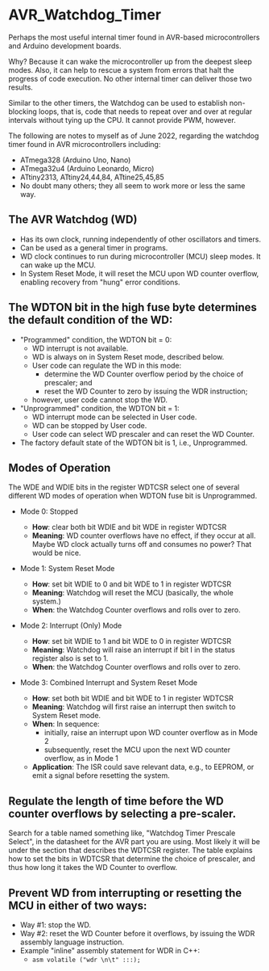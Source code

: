 # AVR_Watchdog_Timer
Perhaps the most useful internal timer found in AVR-based microcontrollers and Arduino development boards.

Why? Because it can wake the microcontroller up from the deepest sleep modes. Also, it can help to rescue a system from errors that halt the progress of code execution. No other internal timer can deliver those two results. 

Similar to the other timers, the Watchdog can be used to establish non-blocking loops, that is, code that needs to repeat over and over at regular intervals without tying up the CPU. It cannot provide PWM, however.

The following are notes to myself as of June 2022, regarding the watchdog timer found in AVR microcontrollers including:
* ATmega328 (Arduino Uno, Nano)
* ATmega32u4 (Arduino Leonardo, Micro)
* ATtiny2313, ATtiny24,44,84, ATtine25,45,85
* No doubt many others; they all seem to work more or less the same way.

## The AVR Watchdog (WD)

* Has its own clock, running independently of other oscillators and timers.
* Can be used as a general timer in programs.
* WD clock continues to run during microcontroller (MCU) sleep modes. It can wake up the MCU.
* In System Reset Mode, it will reset the MCU upon WD counter overflow, enabling recovery from "hung" error conditions.

## The WDTON bit in the high fuse byte determines the default condition of the WD:

* "Programmed" condition, the WDTON bit = 0:
  * WD interrupt is not available.
  * WD is always on in System Reset mode, described below.
  * User code can regulate the WD in this mode:
    * determine the WD Counter overflow period by the choice of prescaler; and
    * reset the WD Counter to zero by issuing the WDR instruction; 
  * however, user code cannot stop the WD.
* "Unprogrammed" condition, the WDTON bit = 1:
  * WD interrupt mode can be selected in User code.
  * WD can be stopped by User code. 
  * User code can select WD prescaler and can reset the WD Counter. 
* The factory default state of the WDTON bit is 1, i.e., Unprogrammed.

## Modes of Operation
The WDE and WDIE bits in the register WDTCSR select one of several different WD modes of operation when WDTON fuse bit is Unprogrammed.

* Mode 0: Stopped
  * **How**: clear both bit WDIE and bit WDE in register WDTCSR
  * **Meaning**: WD counter overflows have no effect, if they occur at all. Maybe WD clock actually turns off and consumes no power? That would be nice.

* Mode 1: System Reset Mode
  * **How**: set bit WDIE to 0 and bit WDE to 1 in register WDTCSR
  * **Meaning**: Watchdog will reset the MCU (basically, the whole system.)
  * **When**: the Watchdog Counter overflows and rolls over to zero.

* Mode 2: Interrupt (Only) Mode
  * **How**: set bit WDIE to 1 and bit WDE to 0 in register WDTCSR
  * **Meaning**: Watchdog will raise an interrupt if bit I in the status register also is set to 1.
  * **When**: the Watchdog Counter overflows and rolls over to zero.

* Mode 3: Combined Interrupt and System Reset Mode
  * **How**: set both bit WDIE and bit WDE to 1 in register WDTCSR
  * **Meaning**: Watchdog will first raise an interrupt then switch to System Reset mode. 
  * **When**: In sequence:
    * initially, raise an interrupt upon WD counter overflow as in Mode 2
    * subsequently, reset the MCU upon the next WD counter overflow, as in Mode 1
  * **Application**: The ISR could save relevant data, e.g., to EEPROM, or emit a signal before resetting the system.

## Regulate the length of time before the WD counter overflows by selecting a pre-scaler.
Search for a table named something like, "Watchdog Timer Prescale Select", in the datasheet for the AVR part you are using. Most likely it will be under the section that describes the WDTCSR register. The table explains how to set the bits in WDTCSR that determine the choice of prescaler, and thus how long it takes the WD Counter to overflow.

## Prevent WD from interrupting or resetting the MCU in either of two ways:
* Way #1: stop the WD.
* Way #2: reset the WD Counter before it overflows, by issuing the WDR assembly language instruction.
* Example "inline" assembly statement for WDR in C++:
  * ```asm volatile ("wdr \n\t" :::);```
